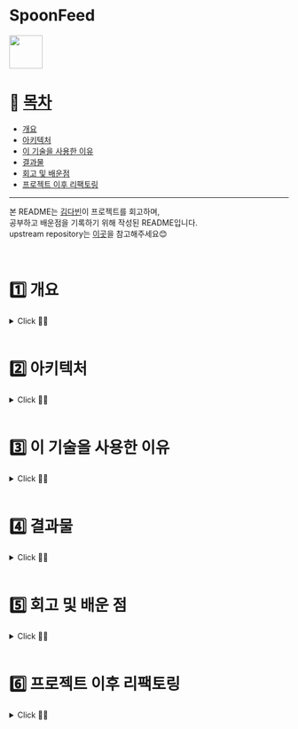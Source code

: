 # SpoonFeed
<a href='https://play.google.com/store/apps/details?id=com.fork.spoonfeed'><img height="60px" src='https://play.google.com/intl/en/badges/images/generic/ko_badge_web_generic.png'/></a>

# 📌 [목차](#index) <a name = "index"></a>

- [개요](#outline)
- [아키텍처](#structure)
- [이 기술을 사용한 이유](#why)
- [결과물](#outputs)
- [회고 및 배운점](#learn)
- [프로젝트 이후 리팩토링](#update)

***

본 README는 [김다빈](https://github.com/dabinKim-0318)이 프로젝트를 회고하며,      
공부하고 배운점을 기록하기 위해 작성된 README입니다.    
upstream repository는 [이곳](https://github.com/dnd-side-project/dnd-6th-5-android)을 참고해주세요😊      
  
<br>

# 1️⃣ 개요 <a name = "outline"></a>

<details>
   <summary> Click 🙋‍♀️</summary>
<br />
스푼피드는, 수많은 정책들 사이에서 혼란스러운 사회초년생들에게  

***맞춤 정책 정보를 쉽고 편리하게 제공하는 서비스***입니다      

현재 제공 되는 3가지 핵심 기능은 다음과 같습니다.

✔ 연령, 소득 등의 필터링을 통해 자신이 신청할 수 있는 정책 찾기   
✔ 정책 상세 정보를 확인하고 바로 신청하러 가기  
✔ 비슷한 조건을 가진 다른 사용자의 후기를 확인하는 커뮤니티  


</details>

<br>

# 2️⃣ 아키텍처  <a name = "structure"></a>

<details>
   <summary> Click 🙋‍♀️</summary>
<br />

  <img width="300" src = "https://user-images.githubusercontent.com/84564695/184577351-59081ffd-2860-47b7-9da2-f093c633d71a.JPG" />
  <img width="400" src = "https://user-images.githubusercontent.com/84564695/184577995-8802595a-c1b9-40ec-8d6f-693666478756.png" />   


- 모바일 앱 사용자 환경을 올바르게 제공하기 위해 안드로이드 권장 아키텍쳐를 참고    
- data / domain / presentation 로 layer를 나누고 패키징을 통해 관심사 분리    
- Repository Pattern 을 사용해 DataSource 캡슐화
- ViewModel, LiveData 등의 Jetpack Component를 활용해 UI Controller의 과도한 책임을 막고 역할 분리

</details>

<br>

# 3️⃣ 이 기술을 사용한 이유  <a name = "why"></a>

<details>
   <summary> Click 🙋‍♀️</summary>
<br />

| Architecture | Clean Architecture, MVVM |
|:---|:---|
| Design Pattern | Repository Pattern, Adapter Pattern,  Delegation Pattern, Observer Pattern |
| Jetpack Components | Room, encryptedsharedpreferences, LiveData, Lifecycle, ViewModel, DataBinding, NavigationComponent |
| Dependency Injection | Hilt |
| Network | Retrofit, OkHttp |
| Asynchronous Processing | Coroutine(+ Flow) |
| Third Party Library | Coil, Naver Map, Kakao Map, Social Login, Firebase, Lottie, Timber, kotlinSerialization |
| Strategy | Git Flow |
| CI/CD | GitHub Action(KtLint, AAB, APK, Complie Check) |
| Other Tool | Slack, Notion, Figma, Postman |

</details>


<br>

# 4️⃣ 결과물  <a name = "outputs"></a>

<details>
   <summary> Click 🙋‍♀️</summary>
<br />

### 홈, 맞춤 정책 찾기   

https://user-images.githubusercontent.com/84564695/180599170-e25d2752-1d93-4700-90eb-12dd085dfacd.mp4

- 홈
  - 맞춤 정책 찾으러가기     
  - 전체, 주거, 금융 카테고리 별 정책 리스트 보기 
  - 관심있는 정책 모아보기  
- 맞춤 정책 찾기
  - 나이, 혼인여부, 재직여부, 회사규모, 중위소득, 연소득, 순자산, 세대주 여부 등의 필터링    
  - 맞춤정책 찾기 완료 다이어로그


### 맞춤 정책 자세히보기
https://user-images.githubusercontent.com/84564695/180598776-b9f9fc54-3eaa-4cb7-adb0-f262de9e5bfe.mp4

- 리스트
  - 맞춤정책 리스트로 확인하기     
  - 카테고리변경Bottomsheet  
  - 관심있는 맞춤정책 찜하기

- 상세페이지
  - 정책 지원내용, 신청 방법 등 확인하기    
  - 관심있는 맞춤정책 찜하기      
  - 정책 사이트 바로가기



### 커뮤니티
https://user-images.githubusercontent.com/84564695/180598819-65abf15b-cb4d-4b55-a886-6f97edbfffcd.mp4

- 게시글
  - 게시글리스트로 확인하기
  - 게시글 작성하기
  - 댓글 기능
- 검색
  - 카테고리별 게시글 검색

### 마이페이지

- 개인정보 변경
- 관심정책 바로가기
- 작성한 게시글 바로가기
- 로그아웃
- 회원탈퇴
</details>


<br>

# 5️⃣ 회고 및 배운 점 <a name = "learn"></a>
<details>
   <summary> Click 🙋‍♀️</summary>
<br />

## ✔ 커뮤니케이션 부분
### 전면 온라인 회의
당시 코로나19가 매우 심각한 상황이었기에 프로젝트는 100% 온라인 회의로 진행되었습니다. 전면 온라인 회의로 진행한 프로젝트는 처음이었기에 다른 안드로이드 파트원뿐만 아니라 디자인, 백엔드 개발자 분들과의 원활한 소통을 위해 노력했습니다. 슬랙, 노션, 디스코드를 활용해 팀원들과 소통하였고 각 파트별 이슈관리 보드를 통해 작업 내역을 실시간으로 공유했습니다. 특히 클라이언트의 개발 진행상황을 표시하기 위해 [백로그](https://www.notion.so/60d9b1efc7d246b5842e1798ff1ed458?v=970b9be635df4dd985141c846728209e)를 작성하고 담당자, 구현여부를 작성했습니다. 클라이언트와 백엔드 개발자들이 개발과 관련된 부분에서 빠르게 소통할 수 있도록 개발자 단톡방을 따로 만들어 기술적인 문제에 신속하고 피드백할 수 있었습니다.

## ✔ 기술적인 부분
### Github Action Build Check CI 작성
반복되는 병합 과정에서 기존 Application을 손상시키지 않도록 확인하기 위해 Github Action을 이용했습니다. 중간, 최종 발표등의 데드라인이 정해진 프로젝트였기 때문에 Develop Branch에 급하게 들어오는 병합 내용에 다양한 Build 에러가 많았습니다. 이를 통한 손상을 줄이고자 Github Action으로 Build 과정을 검사했습니다. 병합 이후 발생한 손상을 즉시 해결 함으로 추후 손상을 해결하는 시간을 줄이고 개발에 집중할 수 있었습니다.

### 아쉬운 점- MVVM 도입에만 의의를 둔 점
처음으로 MVVM 아키텍쳐를 도입한 프로젝트였습니다. 프로젝트 이후 안드로이드 공식문서의 [앱 아키텍쳐 가이드 ](https://developer.android.com/jetpack/guide?hl=ko)를 다시 공부하면서 제가 작성한 코드는 UI controller에서 데이터를 직접 가공하는 역할을 하는 코드들이 있다는 걸 알게됐습니다. 프로젝트를 하면서 ViewModel, LiveData 등의 라이브러리를 사용한다는 것에만 의의를 두고 개발한 것이 아닌가? 하는 반성을 하게 되었고, 제대로된 공부의 필요성을 느꼈습니다. 이후 [아키텍쳐에 대해 다시 공부](https://velog.io/@dabin/%EC%95%88%EB%93%9C%EB%A1%9C%EC%9D%B4%EB%93%9C-94xy7yo3)하며 각 Layer의 관심사를 분리에 초점을 맞추며 리팩토링하고 있습니다. 

### 아쉬운 점- 성능 개선에 대한 고민
프로젝트에서 RecyclerView를 사용하는 화면이 많았습니다. 정책 리스트를 불러오는 화면에서 버벅이는 현상을 발견하였고, 프로젝트 이후 NestedScrollView안에 RecyclerView를 사용한 해 RecyclerView의 재활용 매커니즘이 동작하지 않아 생긴 문제라는 것을 알게됐습니다. 이를 계기로 지금까지 "동작하는 코드"에만 집중하고, "성능 최적화"에 대한 고민은 하지 않았다는 걸 깨닫게 되었습니다. 그래서 사용하는 기술의 동작방식을 깊게 공부하며 성능을 개선시킬 수 있는 부분을 고민하고 적용하기 위해 노력하게 되었습니다.

## ✔ 개인적인 성장
### 기획 경험
DND는 프론트, 백엔드, 디자이너 포지션으로 이루어져있기 때문에 PM없이 하나의 서비스를 만들어야했습니다.
개발자와 디자이너 모두 기획에 참여하기 때문에 기획단계에서 저절로 기능구현의 난도와, 기간 내에 구현할 수 있는지와 같은 가능성을 고려하며 프로젝트에 임했습니다. 이전에는 어느정도 완성된 와이어프레임, IA를 보면서 더 '나은' 기획 방향을 고민하는 철저한 개발자 포지션이었다면, 이번 프로젝트에서는 아이디어 도출 즉, 맨바닥부터 '함께' 기획해야했기 때문에 기획, UI&UX에 대한 지식이 필요하다고 생각했습니다. 개발만 했다면 몰랐을 '사용자 편의성', '유저이탈을 방지하는 디자인' 등을 고민하게 되면서 UI&UX에 대한 공부욕심이 생겨 틈틈히 개인공부를 진행했습니다. 기획자의 눈으로 프로젝트를 바라볼 수 있는 눈이 생긴 것 같은 느낌이었고, 개발자도 유저 플로우를 함께 고민하며 더 좋은 사용자 경험을 제공하기 위해 노력해야겠다고 생각했습니다.

### 팀원으로부터의 배움
DND를 하면서 저보다 실력있고 경험이 많은 팀원분과 함께, 프로젝트를 진행하는 경험을 했습니다. 제 첫번째 안드로이드 프로젝트였던 SOPT29기 APPJAM에서는 제가 안드로이드 파트 리더를 맡았었고, 제가 다른 팀원의 코드를 통해 배울 수 있는 기회보다는,  팀원들에게 제 지식을 공유해주는 역할을 했습니다. 물론 누군가에게 가르쳐주면서 제가 아는 내용을 한번 더 검토하고, 배우는 점도 많았지만 그 과정에서 제 실력이 크게 향상된다는 느낌은 받을 수 없어서 조금 아쉬웠었습니다. 하지만 DND에서는 저보다 훨씬 실력있는 안드로이드 팀원분과 함께 프로젝트를 진행하게 되어서 매번 그 분의 코드에 감탄하고, 나라면 이 기능을 어떻게 구현했을까? 생각하고 비교도 해보면서 스스로 공부할 수 있는 기회가 많았습니다. 

## 👉프로젝트 이후 공부한 내용
앞서 "기술적인 부분"에서 아쉬웠던 내용을 프로젝트가 끝난 이후에 공부하고 포스팅했습니다.
| Problem | Blog Link |
| ------ | ------ |
| 안드로이드 권장 아키텍쳐 | [https://velog.io/@dabin/%EC%95%88%EB%93%9C%EB%A1%9C%EC%9D%B4%EB%93%9C-94xy7yo3] |
| RecyclerView 중첩 스크롤  | [https://velog.io/@dabin/%EC%95%88%EB%93%9C%EB%A1%9C%EC%9D%B4%EB%93%9CRecycle-View] |


</details>

<br>


# 6️⃣ 프로젝트 이후 리팩토링 <a name = "update"></a>

<details>
   <summary> Click 🙋‍♀️</summary>
<br />


## RecyclerView 성능 최적화

- NestedScrollView에 RecyclerView를 중첩해서 사용할 경우  ViewHolder가 전혀 재활용되지 않는다는 것을 알게 되었고, 
[해당 문제의 원인과 해결 방법에대해 고민](https://velog.io/@dabin/%EC%95%88%EB%93%9C%EB%A1%9C%EC%9D%B4%EB%93%9C-%EA%B3%B5%EC%8B%9D%EB%AC%B8%EC%84%9C-%ED%8C%8C%ED%97%A4%EC%B9%98%EA%B8%B0-ScrollView-NestedScrollView%EC%9D%98-%EB%AA%A8%EB%93%A0-%EA%B2%83)하였습니다. 
- 처음엔 ViewType을 나눠 ViewHolder를 여러개 사용하려 했지만, 상단 Layout이 다른 화면에도 계속 재사용되기 때문에 재사용성이 좋고 객체지향 원칙에 맞게 한 클래스가 하나의 역할을 할 수 있는 `ConcatAdapter`로 구현했습니다. 
- PolicyMenuAdapter는 item의 data가 변경되지 않기때문에 ListAdapter가 아닌 RecyclerView.Adapter를 사용하여 Adapter를 혼용할 수 있는 ConcatAdapter의 장점을 최대한 활용하기 위해 노력했습니다.
```kotlin
        with(binding) {
            concatAdapter = ConcatAdapter(policyMenuAdapter, policyListAdapter)
            rvPolicylist.adapter = concatAdapter
            rvPolicylist.layoutManager = LinearLayoutManager(this@PolicyListActivity)
        }
```

| 개선 전 | 개선 후 | 
|--------|--------------|
| <img src="https://user-images.githubusercontent.com/84564695/183429903-7d5be5eb-f32b-4dce-9e79-ef5cc544d412.gif" width="200" height="380"/> |  <img src="https://user-images.githubusercontent.com/84564695/183429926-58c485b6-ac0a-4c85-b7a6-e159a24612c4.gif" width="200" height="380"/>

- RecyclerView의 ViewHolder가 재활용되어 item 로딩 속도가 매우 빨라짐을 확인할 수 있었습니다.

## LifeCycle의 상태를 알 수 있는 함수를 protected 함수로 만들어 생명주기 디버깅

</details>

